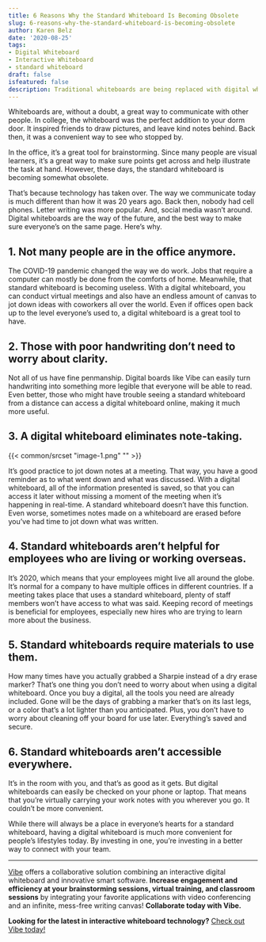 ```yaml
---
title: 6 Reasons Why the Standard Whiteboard Is Becoming Obsolete
slug: 6-reasons-why-the-standard-whiteboard-is-becoming-obsolete
author: Karen Belz
date: '2020-08-25'
tags:
- Digital Whiteboard
- Interactive Whiteboard
- standard whiteboard
draft: false
isfeatured: false
description: Traditional whiteboards are being replaced with digital whiteboards with touchscreens.
---
```


Whiteboards are, without a doubt, a great way to communicate with other people. In college, the whiteboard was the perfect addition to your dorm door. It inspired friends to draw pictures, and leave kind notes behind. Back then, it was a convenient way to see who stopped by.

In the office, it’s a great tool for brainstorming. Since many people are visual learners, it’s a great way to make sure points get across and help illustrate the task at hand. However, these days, the standard whiteboard is becoming somewhat obsolete.

That’s because technology has taken over. The way we communicate today is much different than how it was 20 years ago. Back then, nobody had cell phones. Letter writing was more popular. And, social media wasn’t around. Digital whiteboards are the way of the future, and the best way to make sure everyone’s on the same page. Here’s why.

## 1. Not many people are in the office anymore.

The COVID-19 pandemic changed the way we do work. Jobs that require a computer can mostly be done from the comforts of home. Meanwhile, that standard whiteboard is becoming useless. With a digital whiteboard, you can conduct virtual meetings and also have an endless amount of canvas to jot down ideas with coworkers all over the world. Even if offices open back up to the level everyone’s used to, a digital whiteboard is a great tool to have.

## 2. Those with poor handwriting don’t need to worry about clarity.

Not all of us have fine penmanship. Digital boards like Vibe can easily turn handwriting into something more legible that everyone will be able to read. Even better, those who might have trouble seeing a standard whiteboard from a distance can access a digital whiteboard online, making it much more useful.

## 3. A digital whiteboard eliminates note-taking.

{{< common/srcset "image-1.png" "" >}}

It’s good practice to jot down notes at a meeting. That way, you have a good reminder as to what went down and what was discussed. With a digital whiteboard, all of the information presented is saved, so that you can access it later without missing a moment of the meeting when it’s happening in real-time. A standard whiteboard doesn’t have this function. Even worse, sometimes notes made on a whiteboard are erased before you’ve had time to jot down what was written.

## 4. Standard whiteboards aren’t helpful for employees who are living or working overseas.

It’s 2020, which means that your employees might live all around the globe. It’s normal for a company to have multiple offices in different countries. If a meeting takes place that uses a standard whiteboard, plenty of staff members won’t have access to what was said. Keeping record of meetings is beneficial for employees, especially new hires who are trying to learn more about the business.

## 5. Standard whiteboards require materials to use them.

How many times have you actually grabbed a Sharpie instead of a dry erase marker? That’s one thing you don’t need to worry about when using a digital whiteboard. Once you buy a digital, all the tools you need are already included. Gone will be the days of grabbing a marker that’s on its last legs, or a color that’s a lot lighter than you anticipated. Plus, you don’t have to worry about cleaning off your board for use later. Everything’s saved and secure.

## 6. Standard whiteboards aren’t accessible everywhere.

It’s in the room with you, and that’s as good as it gets. But digital whiteboards can easily be checked on your phone or laptop. That means that you’re virtually carrying your work notes with you wherever you go. It couldn’t be more convenient.

While there will always be a place in everyone’s hearts for a standard whiteboard, having a digital whiteboard is much more convenient for people’s lifestyles today. By investing in one, you’re investing in a better way to connect with your team.



---

[Vibe](https://vibe.us/) offers a collaborative solution combining an interactive digital whiteboard and innovative smart software. **Increase engagement and efficiency at your brainstorming sessions, virtual training, and classroom sessions** by integrating your favorite applications with video conferencing and an infinite, mess-free writing canvas! **Collaborate today with Vibe.**

**Looking for the latest in interactive whiteboard technology?** [Check out Vibe today!](https://vibe.us/order/)
